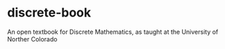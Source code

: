discrete-book
=============

An open textbook for Discrete Mathematics, as taught at the University of Norther Colorado
